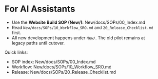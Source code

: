 # For AI Assistants
- Use the **Website Build SOP (New/)**: New/docs/SOPs/00_Index.md
- Read `New/docs/SOPs/10_Workflow_SRO.md` and `20_Release_Checklist.md` first.
- All new development happens under `New/`. The old pilot remains at legacy paths until cutover.

Quick links:
- SOP index: New/docs/SOPs/00_Index.md
- Workflow:  New/docs/SOPs/10_Workflow_SRO.md
- Release:   New/docs/SOPs/20_Release_Checklist.md

